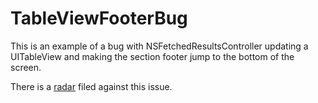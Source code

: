 # TableViewFooterBug

This is an example of a bug with NSFetchedResultsController updating a UITableView and making the section footer jump to the bottom of the screen.

There is a [radar](https://openradar.appspot.com/radar?id=6187705981468672) filed against this issue.